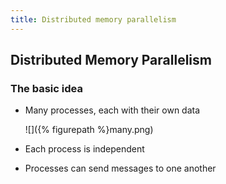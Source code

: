 ```yaml
---
title: Distributed memory parallelism
---
```


## Distributed Memory Parallelism

### The basic idea

* Many processes, each with their own data

    ![]({% figurepath %}many.png)

* Each process is independent
* Processes can send messages to one another
